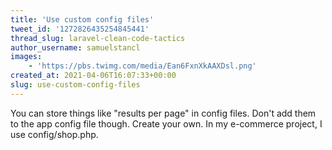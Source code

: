 ```yaml
---
title: 'Use custom config files'
tweet_id: '1272826435254845441'
thread_slug: laravel-clean-code-tactics
author_username: samuelstancl
images:
    - 'https://pbs.twimg.com/media/Ean6FxnXkAAXDsl.png'
created_at: 2021-04-06T16:07:33+00:00
slug: use-custom-config-files
---
```


You can store things like "results per page" in config files. Don't add them to the app config file though. Create your own. In my e-commerce project, I use config/shop.php.